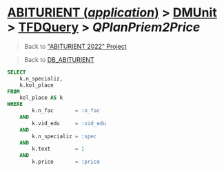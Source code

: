 # [ABITURIENT (*application*)](../../app_abiturient_2022.md) > [DMUnit](../DMUnit.md) > [TFDQuery](TDFQuery.md) > *QPlanPriem2Price*

> Back to ["ABITURIENT 2022" Project](/README.md)

> Back to [DB_ABITURIENT](../../../db/db_abiturient_2022.md)

```sql
SELECT
    k.n_specializ,
    k.kol_place
FROM
    kol_place AS k
WHERE
        k.n_fac       = :n_fac
    AND
        k.vid_edu     = :vid_edu
    AND
        k.n_specializ = :spec
    AND
        k.text        = 1
    AND
        k.price       = :price
```